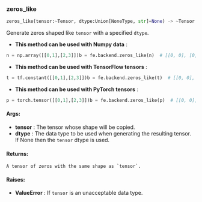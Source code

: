 

### zeros_like
```python
zeros_like(tensor:~Tensor, dtype:Union[NoneType, str]=None) -> ~Tensor
```
Generate zeros shaped like `tensor` with a specified `dtype`.
* **This method can be used with Numpy data** : 
```python
n = np.array([[0,1],[2,3]])b = fe.backend.zeros_like(n)  # [[0, 0], [0, 0]]b = fe.backend.zeros_like(n, dtype="float32")  # [[0.0, 0.0], [0.0, 0.0]]
```
* **This method can be used with TensorFlow tensors** : 
```python
t = tf.constant([[0,1],[2,3]])b = fe.backend.zeros_like(t)  # [[0, 0], [0, 0]]b = fe.backend.zeros_like(t, dtype="float32")  # [[0.0, 0.0], [0.0, 0.0]]
```
* **This method can be used with PyTorch tensors** : 
```python
p = torch.tensor([[0,1],[2,3]])b = fe.backend.zeros_like(p)  # [[0, 0], [0, 0]]b = fe.backend.zeros_like(p, dtype="float32")  # [[0.0, 0.0], [0.0, 0.0]]
```

#### Args:

* **tensor** :  The tensor whose shape will be copied.
* **dtype** :  The data type to be used when generating the resulting tensor. If None then the `tensor` dtype is used.

#### Returns:
    A tensor of zeros with the same shape as `tensor`.

#### Raises:

* **ValueError** :  If `tensor` is an unacceptable data type.